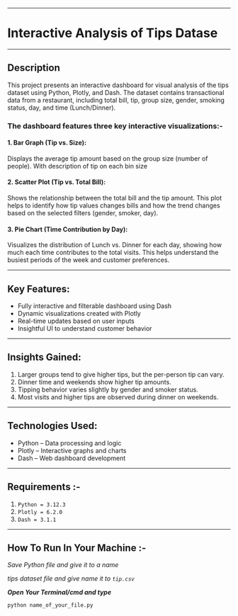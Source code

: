 - - -
# Interactive Analysis of Tips Datase
* * *

## Description

This project presents an interactive dashboard for visual analysis of the tips dataset using Python, Plotly, and Dash. The dataset contains transactional data from a restaurant, including total bill, tip, group size, gender, smoking status, day, and time (Lunch/Dinner).


### The dashboard features three key interactive visualizations:-
#### 1.  Bar Graph (Tip vs. Size):
Displays the average tip amount based on the group size (number of people). 
With description of tip on each bin size

#### 2.  Scatter Plot (Tip vs. Total Bill):
Shows the relationship between the total bill and the tip amount. This plot helps to identify how tip values changes bills and how the trend changes based on the selected filters (gender, smoker, day).

#### 3. Pie Chart (Time Contribution by Day):
Visualizes the distribution of Lunch vs. Dinner for each day, showing how much each time contributes to the total visits. This helps understand the busiest periods of the week and customer preferences.
* * *


## Key Features:
- Fully interactive and filterable dashboard using Dash
- Dynamic visualizations created with Plotly
- Real-time updates based on user inputs
- Insightful UI to understand customer behavior
* * *


## Insights Gained:
1. Larger groups tend to give higher tips, but the per-person tip can vary.
2. Dinner time and weekends show higher tip amounts.
3. Tipping behavior varies slightly by gender and smoker status.
4. Most visits and higher tips are observed during dinner on weekends.
* * * 


## Technologies Used:
- Python – Data processing and logic
- Plotly – Interactive graphs and charts
- Dash – Web dashboard development
* * *

## Requirements :-
1. `Python = 3.12.3`
2. `Plotly = 6.2.0`
3. `Dash = 3.1.1`
* * *


## How To Run In Your Machine :-
_Save Python file and give it to a name_

_tips dataset file and give name it to `tip.csv`_

***Open Your Terminal/cmd and type***
``` python
python name_of_your_file.py
```
